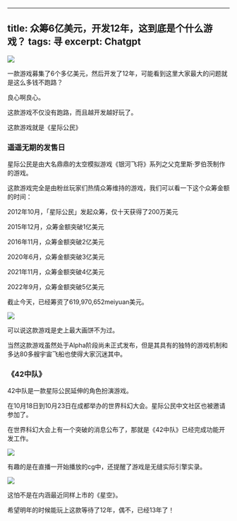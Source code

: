 
---
title: 众筹6亿美元，开发12年，这到底是个什么游戏？
tags: 寻
excerpt: Chatgpt
---


![](https://files.mdnice.com/user/26505/5baf511a-2da8-4221-a687-68146163b530.png)


一款游戏募集了6个多亿美元，然后开发了12年，可能看到这里大家最大的问题就是这么多钱不跑路？

良心啊良心。




这款游戏不仅没有跑路，而且越开发越好玩了。

这款游戏就是《星际公民》

### 遥遥无期的发售日

星际公民是由大名鼎鼎的太空模拟游戏《银河飞将》系列之父克里斯·罗伯茨制作的游戏。

这款游戏完全是由粉丝玩家们热情众筹维持的游戏，我们可以看一下这个众筹金额的时间：

2012年10月，「星际公民」发起众筹，仅十天获得了200万美元

2015年12月，众筹金额突破1亿美元

2016年11月，众筹金额突破2亿美元

2020年6月，众筹金额突破3亿美元

2021年11月，众筹金额突破4亿美元

2022年9月，众筹金额突破5亿美元

截止今天，已经筹资了619,970,652meiyuan美元。


![](https://files.mdnice.com/user/26505/4944373a-2d23-46de-9db8-e346401d283c.png)


可以说这款游戏是史上最大画饼不为过。


当然这款游戏虽然处于Alpha阶段尚未正式发布，但是其具有的独特的游戏机制和多达80多艘宇宙飞船也使得大家沉迷其中。


### 《42中队》

42中队是一款星际公民延伸的角色扮演游戏。

在10月18日到10月23日在成都举办的世界科幻大会。星际公民中文社区也被邀请参加了。

在世界科幻大会上有一个突破的消息公布了，那就是《42中队》已经完成功能开发工作。

![](https://files.mdnice.com/user/26505/9955baab-db7f-4cc9-b78c-ae70251bca85.png)



有趣的是在直播一开始播放的cg中，还提醒了游戏是无缝实际引擎实录。

![](https://files.mdnice.com/user/26505/46900849-1f5b-4c19-883c-0f77fb05c37d.png)


这怕不是在内涵最近同样上市的《星空》。


希望明年的时候能玩上这款等待了12年，偶不，已经13年了！












